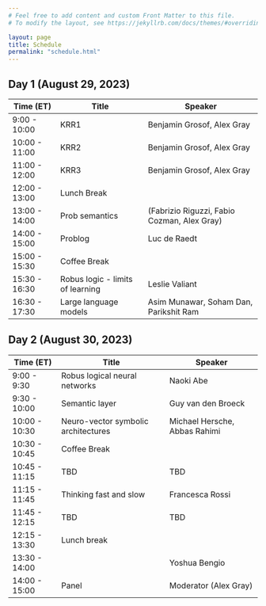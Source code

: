 ```yaml
---
# Feel free to add content and custom Front Matter to this file.
# To modify the layout, see https://jekyllrb.com/docs/themes/#overriding-theme-defaults

layout: page
title: Schedule
permalink: "schedule.html"
---
```



## Day 1 (August 29, 2023)

| Time (ET) | Title | Speaker |
|-----------|-------|---------|
| 9:00 - 10:00 | KRR1 | Benjamin Grosof, Alex Gray |
| 10:00 - 11:00 | KRR2 | Benjamin Grosof, Alex Gray |
| 11:00 - 12:00 | KRR3 | Benjamin Grosof, Alex Gray |
| 12:00 - 13:00 | Lunch Break | |
| 13:00 - 14:00 | Prob semantics | (Fabrizio Riguzzi, Fabio Cozman, Alex Gray) |
| 14:00 - 15:00	| Problog | Luc de Raedt |
| 15:00 - 15:30 | Coffee Break | |
| 15:30 - 16:30 | Robus logic - limits of learning | Leslie Valiant |
| 16:30 - 17:30 | Large language models | Asim Munawar, Soham Dan, Parikshit Ram |


## Day 2 (August 30, 2023)

| Time (ET) | Title | Speaker |
|-----------|-------|---------|
| 9:00 - 9:30 | Robus logical neural networks | Naoki Abe |
| 9:30 - 10:00 | Semantic layer | Guy van den Broeck |
| 10:00 - 10:30	| Neuro-vector symbolic architectures | Michael Hersche, Abbas Rahimi |
| 10:30 - 10:45 | Coffee Break | |
| 10:45 - 11:15	| TBD | TBD |
| 11:15 - 11:45	| Thinking fast and slow | Francesca Rossi |
| 11:45 - 12:15	| TBD | TBD |
| 12:15 - 13:30	| Lunch break | |
| 13:30 - 14:00	| | Yoshua Bengio |
| 14:00 - 15:00	| Panel | Moderator (Alex Gray) |

